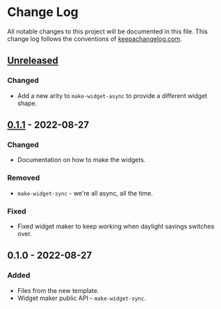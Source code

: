# Change Log
All notable changes to this project will be documented in this file. This change log follows the conventions of [keepachangelog.com](http://keepachangelog.com/).

## [Unreleased]
### Changed
- Add a new arity to `make-widget-async` to provide a different widget shape.

## [0.1.1] - 2022-08-27
### Changed
- Documentation on how to make the widgets.

### Removed
- `make-widget-sync` - we're all async, all the time.

### Fixed
- Fixed widget maker to keep working when daylight savings switches over.

## 0.1.0 - 2022-08-27
### Added
- Files from the new template.
- Widget maker public API - `make-widget-sync`.

[Unreleased]: https://sourcehost.site/your-name/wordle/compare/0.1.1...HEAD
[0.1.1]: https://sourcehost.site/your-name/wordle/compare/0.1.0...0.1.1
